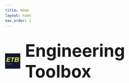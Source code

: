 ```yaml
---
title: Home
layout: home
nav_order: 1
---
```


<h1 style="display: flex; align-items: center; gap: 16px;">
  <img src="/assets/image/ETBLogo.jpg" alt="ETB Logo" style="height: 50px;">
  <span style="font-size: 2em;">Engineering Toolbox</span>
</h1>
